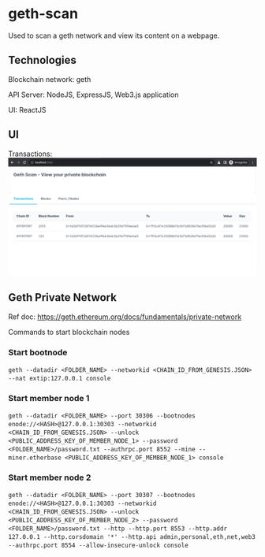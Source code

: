 # geth-scan

Used to scan a geth network and view its content on a webpage.

## Technologies

Blockchain network: geth

API Server: NodeJS, ExpressJS, Web3.js application

UI: ReactJS

## UI

Transactions:
![Transactions](ui/transactions.png)

## Geth Private Network

Ref doc: <https://geth.ethereum.org/docs/fundamentals/private-network>

Commands to start blockchain nodes

### Start bootnode

`geth --datadir <FOLDER_NAME> --networkid <CHAIN_ID_FROM_GENESIS.JSON> --nat extip:127.0.0.1 console`

### Start member node 1

`geth --datadir <FOLDER_NAME> --port 30306 --bootnodes enode://<HASH>@127.0.0.1:30303 --networkid <CHAIN_ID_FROM_GENESIS.JSON> --unlock <PUBLIC_ADDRESS_KEY_OF_MEMBER_NODE_1> --password <FOLDER_NAME>/password.txt --authrpc.port 8552 --mine --miner.etherbase <PUBLIC_ADDRESS_KEY_OF_MEMBER_NODE_1> console`

### Start member node 2

`geth --datadir <FOLDER_NAME> --port 30307 --bootnodes enode://<HASH>@127.0.0.1:30303 --networkid <CHAIN_ID_FROM_GENESIS.JSON> --unlock <PUBLIC_ADDRESS_KEY_OF_MEMBER_NODE_2> --password <FOLDER_NAME>/password.txt --http --http.port 8553 --http.addr 127.0.0.1 --http.corsdomain '*' --http.api admin,personal,eth,net,web3 --authrpc.port 8554 --allow-insecure-unlock console`
